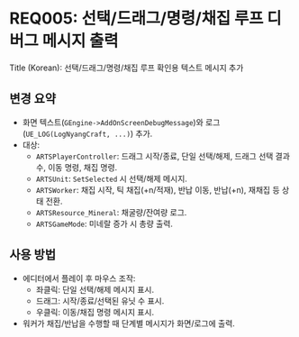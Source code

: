 # REQ005: 선택/드래그/명령/채집 루프 디버그 메시지 출력

Title (Korean): 선택/드래그/명령/채집 루프 확인용 텍스트 메시지 추가

## 변경 요약
- 화면 텍스트(`GEngine->AddOnScreenDebugMessage`)와 로그(`UE_LOG(LogNyangCraft, ...)`) 추가.
- 대상:
  - `ARTSPlayerController`: 드래그 시작/종료, 단일 선택/해제, 드래그 선택 결과 수, 이동 명령, 채집 명령.
  - `ARTSUnit`: `SetSelected` 시 선택/해제 메시지.
  - `ARTSWorker`: 채집 시작, 틱 채집(+n/적재), 반납 이동, 반납(+n), 재채집 등 상태 전환.
  - `ARTSResource_Mineral`: 채굴량/잔여량 로그.
  - `ARTSGameMode`: 미네랄 증가 시 총량 출력.

## 사용 방법
- 에디터에서 플레이 후 마우스 조작:
  - 좌클릭: 단일 선택/해제 메시지 표시.
  - 드래그: 시작/종료/선택된 유닛 수 표시.
  - 우클릭: 이동/채집 명령 메시지 표시.
- 워커가 채집/반납을 수행할 때 단계별 메시지가 화면/로그에 출력.

